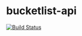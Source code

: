 # bucketlist-api

[![Build Status](https://travis-ci.org/sarahmbaka/bucketlist-api.svg?branch=master)](https://travis-ci.org/sarahmbaka/bucketlist-api)
